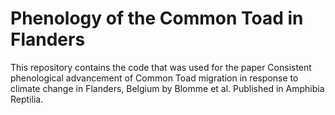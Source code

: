 # Phenology of the Common Toad in Flanders
This repository contains the code that was used for the paper Consistent phenological advancement of Common Toad migration in response to climate change in Flanders, Belgium by Blomme et al.
Published in Amphibia Reptilia.
